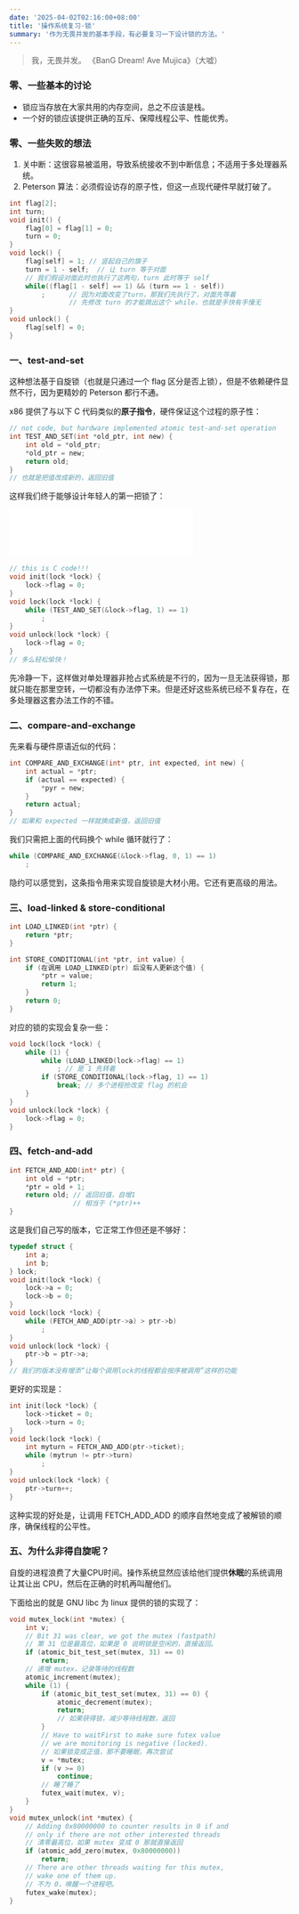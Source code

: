 ```yaml
---
date: '2025-04-02T02:16:00+08:00'
title: '操作系统复习·锁'
summary: '作为无畏并发的基本手段，有必要复习一下设计锁的方法。'
---
```


> 我，无畏并发。 《BanG Dream! Ave Mujica》（大嘘）

### 零、一些基本的讨论

- 锁应当存放在大家共用的内存空间，总之不应该是栈。
- 一个好的锁应该提供正确的互斥、保障线程公平、性能优秀。

### 零、一些失败的想法

1. 关中断：这很容易被滥用，导致系统接收不到中断信息；不适用于多处理器系统。
2. Peterson 算法：必须假设访存的原子性，但这一点现代硬件早就打破了。
```c
int flag[2];
int turn;
void init() {
    flag[0] = flag[1] = 0;
    turn = 0;
}
void lock() {
    flag[self] = 1; // 竖起自己的旗子
    turn = 1 - self;  // 让 turn 等于对面
    // 我们假设对面此时也执行了这两句，turn 此时等于 self
    while((flag[1 - self] == 1) && (turn == 1 - self))
        ;      // 因为对面改变了turn，那我们先执行了，对面先等着
               // 先修改 turn 的才能跳出这个 while，也就是手快有手慢无
}
void unlock() {
    flag[self] = 0;
}
```

### 一、test-and-set

这种想法基于自旋锁（也就是只通过一个 flag 区分是否上锁），但是不依赖硬件显然不行，因为更精妙的 Peterson 都行不通。

x86 提供了与以下 C 代码类似的**原子指令**，硬件保证这个过程的原子性：
```c
// not code, but hardware implemented atomic test-and-set operation
int TEST_AND_SET(int *old_ptr, int new) {
    int old = *old_ptr;
    *old_ptr = new;
    return old;
}
// 也就是把值改成新的，返回旧值
```
这样我们终于能够设计年轻人的第一把锁了：

<iframe frameborder="no" border="0" marginwidth="0" marginheight="0" width=330 height=86 src="//music.163.com/outchain/player?type=2&id=1311345853&auto=0&height=66"></iframe>

```c
// this is C code!!!
void init(lock *lock) {
    lock->flag = 0;
}
void lock(lock *lock) {
    while (TEST_AND_SET(&lock->flag, 1) == 1)
        ;
}
void unlock(lock *lock) {
    lock->flag = 0;
}
// 多么轻松愉快！
```
先冷静一下，这样做对单处理器非抢占式系统是不行的，因为一旦无法获得锁，那就只能在那里空转，一切都没有办法停下来。但是还好这些系统已经不复存在，在多处理器这套办法工作的不错。

### 二、compare-and-exchange
先来看与硬件原语近似的代码：
```c
int COMPARE_AND_EXCHANGE(int* ptr, int expected, int new) {
    int actual = *ptr;
    if (actual == expected) {
        *pyr = new;
    }
    return actual;
}
// 如果和 expected 一样就换成新值，返回旧值
```
我们只需把上面的代码换个 while 循环就行了：
```c
while (COMPARE_AND_EXCHANGE(&lock->flag, 0, 1) == 1)
    ;
```
隐约可以感觉到，这条指令用来实现自旋锁是大材小用。它还有更高级的用法。

### 三、load-linked & store-conditional
```c
int LOAD_LINKED(int *ptr) {
    return *ptr;
}

int STORE_CONDITIONAL(int *ptr, int value) {
    if (在调用 LOAD_LINKED(ptr) 后没有人更新这个值) {
        *ptr = value;
        return 1;
    }
    return 0;
} 
```
对应的锁的实现会复杂一些：
```c
void lock(lock *lock) {
    while (1) {
        while (LOAD_LINKED(lock->flag) == 1)
            ; // 是 1 先转着
        if (STORE_CONDITIONAL(lock->flag, 1) == 1)
            break; // 多个进程抢改变 flag 的机会
    }
}
void unlock(lock *lock) {
    lock->flag = 0;
}
```

### 四、fetch-and-add
```c
int FETCH_AND_ADD(int* ptr) {
    int old = *ptr;
    *ptr = old + 1;
    return old; // 返回旧值，自增1
                // 相当于 (*ptr)++
}
```
这是我们自己写的版本，它正常工作但还是不够好：
```c
typedef struct {
    int a;
    int b;
} lock;
void init(lock *lock) {
    lock->a = 0;
    lock->b = 0;
}
void lock(lock *lock) {
    while (FETCH_AND_ADD(ptr->a) > ptr->b)
        ;
}
void unlock(lock *lock) {
    ptr->b = ptr->a;
}
// 我们的版本没有增添“让每个调用lock的线程都会按序被调用”这样的功能
```
更好的实现是：
```c
int init(lock *lock) {
    lock->ticket = 0;
    lock->turn = 0;
}
void lock(lock *lock) {
    int myturn = FETCH_AND_ADD(ptr->ticket);
    while (mytrun != ptr->turn)
        ;
}
void unlock(lock *lock) {
    ptr->turn++;
}
```
这种实现的好处是，让调用 FETCH_ADD_ADD 的顺序自然地变成了被解锁的顺序，确保线程的公平性。

### 五、为什么非得自旋呢？

自旋的进程浪费了大量CPU时间。操作系统显然应该给他们提供**休眠**的系统调用让其让出 CPU，然后在正确的时机再叫醒他们。

下面给出的就是 GNU libc 为 linux 提供的锁的实现了：
```c
void mutex_lock(int *mutex) {
    int v;
    // Bit 31 was clear, we got the mutex (fastpath)
    // 第 31 位是最高位，如果是 0 说明锁是空闲的，直接返回。
    if (atomic_bit_test_set(mutex, 31) == 0)
        return;
    // 递增 mutex，记录等待的线程数
    atomic_increment(mutex);
    while (1) {
        if (atomic_bit_test_set(mutex, 31) == 0) {
            atomic_decrement(mutex);
            return;
            // 如果获得锁，减少等待线程数，返回
        }
        // Have to waitFirst to make sure futex value
        // we are monitoring is negative (locked).
        // 如果锁变成正值，那不要睡眠，再次尝试
        v = *mutex;
        if (v >= 0)
            continue;
        // 睡了睡了
        futex_wait(mutex, v);
    }
}
void mutex_unlock(int *mutex) {
    // Adding 0x80000000 to counter results in 0 if and
    // only if there are not other interested threads
    // 清零最高位，如果 mutex 变成 0 那就直接返回
    if (atomic_add_zero(mutex, 0x80000000))
        return;
    // There are other threads waiting for this mutex,
    // wake one of them up.
    // 不为 0，唤醒一个进程吧。
    futex_wake(mutex);
}
```